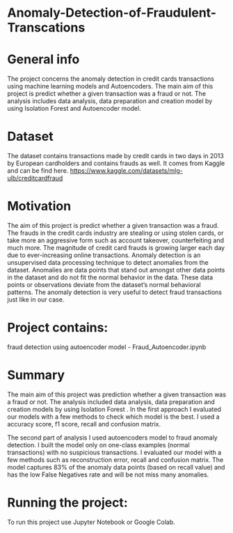 # Anomaly-Detection-of-Fraudulent-Transcations

# General info
The project concerns the anomaly detection in credit cards transactions using machine learning models and Autoencoders. The main aim of this project is predict whether a given transaction was a fraud or not. The analysis includes data analysis, data preparation and creation model by using Isolation Forest and Autoencoder model.

# Dataset
The dataset contains transactions made by credit cards in two days in 2013 by European cardholders and contains frauds as well. It comes from Kaggle and can be find here. 
https://www.kaggle.com/datasets/mlg-ulb/creditcardfraud

 
# Motivation
The aim of this project is predict whether a given transaction was a fraud. The frauds in the credit cards industry are stealing or using stolen cards, or take more an aggressive form such as account takeover, counterfeiting and much more. The magnitude of credit card frauds is growing larger each day due to ever-increasing online transactions. Anomaly detection is an unsupervised data processing technique to detect anomalies from the dataset. Anomalies are data points that stand out amongst other data points in the dataset and do not fit the normal behavior in the data. These data points or observations deviate from the dataset’s normal behavioral patterns. The anomaly detection is very useful to detect fraud transactions just like in our case.

# Project contains:

fraud detection using autoencoder model - Fraud_Autoencoder.ipynb

# Summary
The main aim of this project was prediction whether a given transaction was a fraud or not. The analysis included data analysis, data preparation and creation models by using Isolation Forest . In the first approach I evaluated our models with a few methods to check which model is the best. I used a accuracy score, f1 score, recall and confusion matrix. 

The second part of analysis I used autoencoders model to fraud anomaly detection. I built the model only on one-class examples (normal transactions) with no suspicious transactions. I evaluated our model with a few methods such as reconstruction error, recall and confusion matrix. The model captures 83% of the anomaly data points (based on recall value) and has the low False Negatives rate and will be not miss many anomalies.


# Running the project:

To run this project use Jupyter Notebook or Google Colab.
